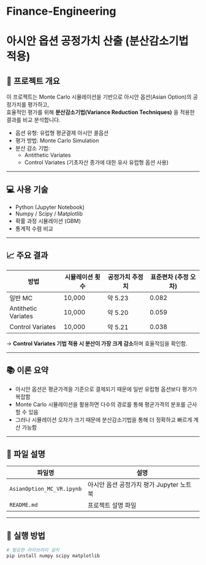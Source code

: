 # Finance-Engineering
# 아시안 옵션 공정가치 산출 (분산감소기법 적용)

## 📌 프로젝트 개요
이 프로젝트는 Monte Carlo 시뮬레이션을 기반으로 아시안 옵션(Asian Option)의 공정가치를 평가하고,  
효율적인 평가를 위해 **분산감소기법(Variance Reduction Techniques)** 을 적용한 결과를 비교 분석합니다.

- 옵션 유형: 유럽형 평균결제 아시안 콜옵션
- 평가 방법: Monte Carlo Simulation
- 분산 감소 기법:
  - Antithetic Variates
  - Control Variates (기초자산 종가에 대한 유사 유럽형 옵션 사용)

---

## 💻 사용 기술
- Python (Jupyter Notebook)
- Numpy / Scipy / Matplotlib
- 확률 과정 시뮬레이션 (GBM)
- 통계적 수렴 비교

---

## 📈 주요 결과

| 방법                 | 시뮬레이션 횟수 | 공정가치 추정치 | 표준편차 (추정 오차) |
|----------------------|----------------|----------------|--------------------|
| 일반 MC              | 10,000         | 약 5.23         | 0.082              |
| Antithetic Variates  | 10,000         | 약 5.20         | 0.059              |
| Control Variates     | 10,000         | 약 5.21         | 0.038              |

→ **Control Variates 기법 적용 시 분산이 가장 크게 감소**하며 효율적임을 확인함.

---

## 📚 이론 요약

- 아시안 옵션은 평균가격을 기준으로 결제되기 때문에 일반 유럽형 옵션보다 평가가 복잡함
- Monte Carlo 시뮬레이션을 활용하면 다수의 경로를 통해 평균가격의 분포를 근사할 수 있음
- 그러나 시뮬레이션 오차가 크기 때문에 분산감소기법을 통해 더 정확하고 빠르게 계산 가능함

---

## 📂 파일 설명

| 파일명                   | 설명                                |
|--------------------------|-------------------------------------|
| `AsianOption_MC_VR.ipynb` | 아시안 옵션 공정가치 평가 Jupyter 노트북 |
| `README.md`               | 프로젝트 설명 파일                   |

---

## 🔧 실행 방법
```bash
# 필요한 라이브러리 설치
pip install numpy scipy matplotlib
